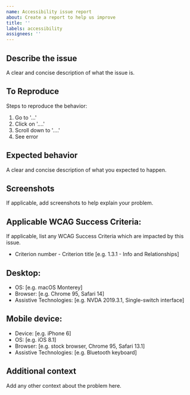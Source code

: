 ```yaml
---
name: Accessibility issue report
about: Create a report to help us improve
title: ''
labels: accessibility
assignees: ''
---
```


## Describe the issue

A clear and concise description of what the issue is.

## To Reproduce

Steps to reproduce the behavior:

1. Go to '...'
2. Click on '....'
3. Scroll down to '....'
4. See error

## Expected behavior

A clear and concise description of what you expected to happen.

## Screenshots

If applicable, add screenshots to help explain your problem.

## Applicable WCAG Success Criteria:

<!-- please complete the following information -->

If applicable, list any WCAG Success Criteria which are impacted by this issue.

- Criterion number - Criterion title [e.g. 1.3.1 - Info and Relationships]

## Desktop:

<!-- please complete the following information -->

- OS: [e.g. macOS Monterey]
- Browser: [e.g. Chrome 95, Safari 14]
- Assistive Technologies: [e.g. NVDA 2019.3.1, Single-switch interface]

## Mobile device:

<!-- please complete the following information -->

- Device: [e.g. iPhone 6]
- OS: [e.g. iOS 8.1]
- Browser: [e.g. stock browser, Chrome 95, Safari 13.1]
- Assistive Technologies: [e.g. Bluetooth keyboard]

## Additional context

Add any other context about the problem here.
